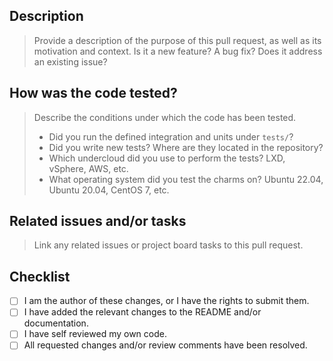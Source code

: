 ## Description

> Provide a description of the purpose of this pull request, as well as its
motivation and context. Is it a new feature? A bug fix? Does it address an existing issue?

## How was the code tested?

> Describe the conditions under which the code has been tested.
> * Did you run the defined integration and units under `tests/`?
> * Did you write new tests? Where are they located in the repository?
> * Which undercloud did you use to perform the tests? LXD, vSphere, AWS, etc.
> * What operating system did you test the charms on? Ubuntu 22.04, Ubuntu 20.04, CentOS 7, etc.

## Related issues and/or tasks

> Link any related issues or project board tasks to this pull request.

## Checklist

- [ ] I am the author of these changes, or I have the rights to submit them.
- [ ] I have added the relevant changes to the README and/or documentation.
- [ ] I have self reviewed my own code.
- [ ] All requested changes and/or review comments have been resolved.